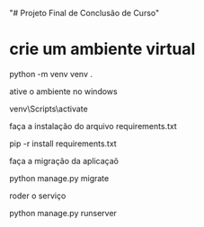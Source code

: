 "# Projeto Final de Conclusão de Curso" 

# crie um ambiente virtual

python -m venv venv .

ative o ambiente no windows

venv\Scripts\activate

faça a instalação do arquivo requirements.txt

pip -r install requirements.txt

faça a migração da aplicaçaõ

python manage.py migrate

roder o serviço

python manage.py runserver